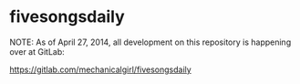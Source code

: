fivesongsdaily
===============

NOTE: As of April 27, 2014, all development on this repository is happening over at GitLab:

https://gitlab.com/mechanicalgirl/fivesongsdaily
